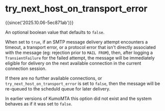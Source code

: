 # try_next_host_on_transport_error

{{since('2025.10.06-5ec871ab')}}

An optional boolean value that defaults to `false`.

When set to `true`, if an SMTP message delivery attempt
encounters a timeout, a transport error, or a protocol error that isn't
directly associated with the message (eg: rejection prior to `MAIL FROM`),
then, after logging a `TransientFailure` for the failed attempt, the message
will be immediately eligible for delivery on the next available connection in
the current connection session.

If there are no further available connections, or `try_next_host_on_transport_error` is
set to `false`, then the message will be re-queued to the scheduld queue for
later delivery.

In earlier versions of KumoMTA this option did not exist and the system behaves
as if it was set to `false`.
